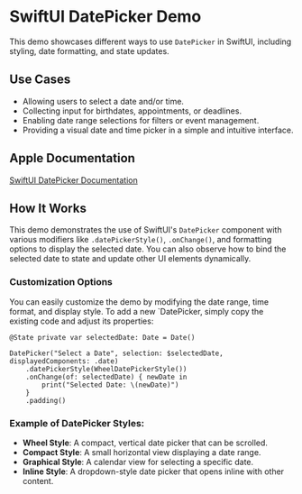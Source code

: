 #  SwiftUI DatePicker Demo

This demo showcases different ways to use `DatePicker` in SwiftUI, including styling, date formatting, and state updates.

## Use Cases

* Allowing users to select a date and/or time.
* Collecting input for birthdates, appointments, or deadlines.
* Enabling date range selections for filters or event management.
* Providing a visual date and time picker in a simple and intuitive interface.

## Apple Documentation

[SwiftUI DatePicker Documentation](https://developer.apple.com/documentation/swiftui/datepicker)

## How It Works

This demo demonstrates the use of SwiftUI's `DatePicker` component with various modifiers like `.datePickerStyle()`, `.onChange()`, and formatting options to display the selected date. You can also observe how to bind the selected date to state and update other UI elements dynamically.

### Customization Options

You can easily customize the demo by modifying the date range, time format, and display style. To add a new `DatePicker, simply copy the existing code and adjust its properties:

```
@State private var selectedDate: Date = Date()

DatePicker("Select a Date", selection: $selectedDate, displayedComponents: .date)
    .datePickerStyle(WheelDatePickerStyle())
    .onChange(of: selectedDate) { newDate in
        print("Selected Date: \(newDate)")
    }
    .padding()
```

### Example of DatePicker Styles:

* **Wheel Style**: A compact, vertical date picker that can be scrolled.
* **Compact Style**: A small horizontal view displaying a date range.
* **Graphical Style**: A calendar view for selecting a specific date.
* **Inline Style**: A dropdown-style date picker that opens inline with other content.
